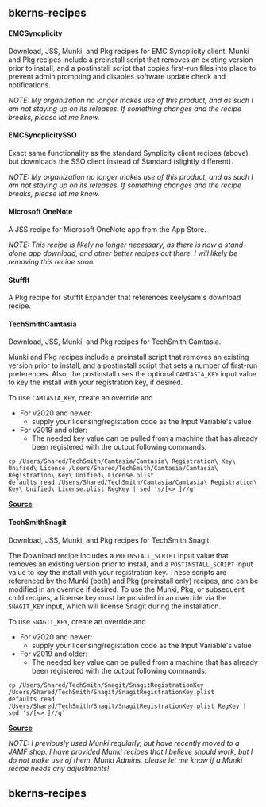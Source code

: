 bkerns-recipes
--------------

#### EMCSyncplicity

Download, JSS, Munki, and Pkg recipes for EMC Syncplicity client. Munki and Pkg recipes include a preinstall script that removes an existing version prior to install, and a postinstall script that copies first-run files into place to prevent admin prompting and disables software update check and notifications.

*NOTE: My organization no longer makes use of this product, and as such I am not staying up on its releases. If something changes and the recipe breaks, please let me know.*

#### EMCSyncplicitySSO

Exact same functionality as the standard Synplicity client recipes (above), but downloads the SSO client instead of Standard (slightly different).

*NOTE: My organization no longer makes use of this product, and as such I am not staying up on its releases. If something changes and the recipe breaks, please let me know.*

#### Microsoft OneNote

A JSS recipe for Microsoft OneNote app from the App Store.

*NOTE: This recipe is likely no longer necessary, as there is now a stand-alone app download, and other better recipes out there. I will likely be removing this recipe soon.*

#### StuffIt

A Pkg recipe for StuffIt Expander that references keelysam's download recipe.

#### TechSmithCamtasia

Download, JSS, Munki, and Pkg recipes for TechSmith Camtasia.

Munki and Pkg recipes include a preinstall script that removes an existing version prior to install, and a postinstall script that sets a number of first-run preferences. Also, the postinstall uses the optional `CAMTASIA_KEY` input value to key the install with your registration key, if desired.

To use `CAMTASIA_KEY`, create an override and
  * For v2020 and newer:
    *  supply your licensing/registation code as the Input Variable's value
  * For v2019 and older:
    * The needed key value can be pulled from a machine that has already been registered with the output following commands:
```
cp /Users/Shared/TechSmith/Camtasia/Camtasia\ Registration\ Key\ Unified\ License /Users/Shared/TechSmith/Camtasia/Camtasia\ Registration\ Key\ Unified\ License.plist
defaults read /Users/Shared/TechSmith/Camtasia/Camtasia\ Registration\ Key\ Unified\ License.plist RegKey | sed 's/[<> ]//g'
```

**[Source](https://support.techsmith.com/hc/en-us/articles/203727638-Camtasia-Mac-Enterprise-Install-Guidelines)**

#### TechSmithSnagit

Download, JSS, Munki, and Pkg recipes for TechSmith Snagit.

The Download recipe includes a `PREINSTALL_SCRIPT` input value that removes an existing version prior to install, and a `POSTINSTALL_SCRIPT` input value to key the install with your registration key. These scripts are referenced by the Munki (both) and Pkg (preinstall only) recipes, and can be modified in an override if desired. To use the Munki, Pkg, or subsequent child recipes, a license key must be provided in an override via the `SNAGIT_KEY` input, which will license Snagit during the installation.

To use `SNAGIT_KEY`, create an override and
  * For v2020 and newer:
    *  supply your licensing/registation code as the Input Variable's value
  * For v2019 and older:
    * The needed key value can be pulled from a machine that has already been registered with the output following commands:
```
cp /Users/Shared/TechSmith/Snagit/SnagitRegistrationKey /Users/Shared/TechSmith/Snagit/SnagitRegistrationKey.plist
defaults read /Users/Shared/TechSmith/Snagit/SnagitRegistrationKey.plist RegKey | sed 's/[<> ]//g'
```

**[Source](https://support.techsmith.com/hc/en-us/articles/115007344888-Enterprise-Install-Guidelines-for-Snagit-on-MacOS)**


*NOTE: I previously used Munki regularly, but have recently moved to a JAMF shop. I have provided Munki recipes that I believe should work, but I do not make use of them. Munki Admins, please let me know if a Munki recipe needs any adjustments!*

bkerns-recipes
--------------
